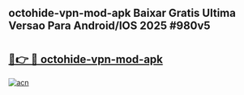 ## octohide-vpn-mod-apk Baixar Gratis Ultima Versao Para Android/IOS 2025 #980v5

# <h2><a href="https://ainizakaria.my?title=octohide-vpn-mod-apk&ref=20M">🔗👉 🔴 octohide-vpn-mod-apk</a></h2>

[![acn](https://github.com/user-attachments/assets/0f9c940e-d8b0-45ae-aac7-cd30a18b3e1c)](https://ainizakaria.my?title=octohide-vpn-mod-apk&ref=20M)

